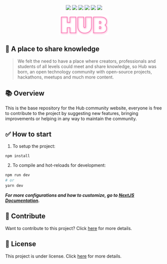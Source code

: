 <p align="center">
  <img src="https://img.shields.io/github/repo-size/aHub-Tech/hubtech?style=for-the-badge">
  <img src="https://img.shields.io/github/forks/aHub-Tech/hubtech?style=for-the-badge">
  <img src="https://img.shields.io/github/issues/aHub-Tech/hubtech?style=for-the-badge">
  <img src="https://img.shields.io/github/issues-pr-raw/aHub-Tech/hubtech?style=for-the-badge">
  <img src="https://img.shields.io/github/contributors/aHub-Tech/hubtech?style=for-the-badge">
  <img src="https://img.shields.io/github/license/aHub-Tech/hubtech?style=for-the-badge">
</p>

<p align="center">
  <img src="https://raw.githubusercontent.com/aHub-Tech/hubtech/main/public/img/logo.png" alt="Logo da Hub escrito em caixa alta com bordas em neon rosa">
</p>

## 🚀 A place to share knowledge

> We felt the need to have a place where creators, professionals and students of all levels could meet and share knowledge, so Hub was born, an open technology community with open-source projects, hackathons, meetups and much more content.

## 📚 Overview

This is the base repository for the Hub community website, everyone is free to contribute to the project by suggesting new features, bringing improvements or helping in any way to maintain the community.

## ✅ How to start

1. To setup the project:

```
npm install
```

2. To compile and hot-reloads for development:

```bash
npm run dev
# or
yarn dev
```

***For more configurations and how to customize, go to [NextJS Documentation](https://nextjs.org/docs).***

## 👋 Contribute

Want to contribute to this project? Click [here](CONTRIBUTING.md) for more details.

## 📜 License

This project is under license. Click [here](LICENSE.md) for more details.
